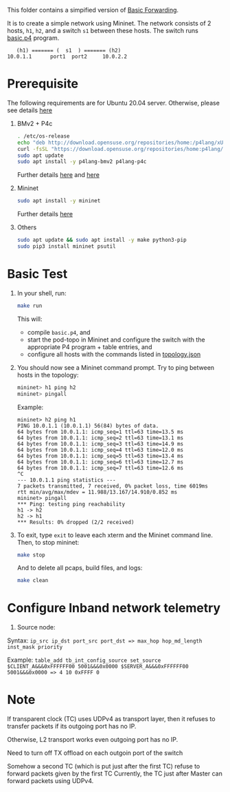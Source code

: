 This folder contains a simpified version of [Basic Forwarding](https://github.com/p4lang/tutorials/blob/d007dc4b95200afd6f9b7055fbc9cc7ff927ef35/exercises/basic/README.md).

It is to create a simple network using Mininet. The network consists of 2 hosts, 
`h1`, `h2`, and a switch `s1` between these hosts. The switch runs [basic.p4](./basic.p4) program.


```
   (h1) ======= (  s1  ) ======= (h2)
10.0.1.1      port1  port2     10.0.2.2
```

# Prerequisite
   The following requirements are for Ubuntu 20.04 server. Otherwise, please see details [here](https://github.com/p4lang/tutorials#obtaining-required-software)

1. BMv2 + P4c
   ```bash
   . /etc/os-release
   echo "deb http://download.opensuse.org/repositories/home:/p4lang/xUbuntu_${VERSION_ID}/ /" | sudo tee /etc/apt/sources.list.d/home:p4lang.list
   curl -fsSL "https://download.opensuse.org/repositories/home:p4lang/xUbuntu_${VERSION_ID}/Release.key" | gpg --dearmor | sudo tee /etc/apt/trusted.gpg.d/home_p4lang.gpg > /dev/null
   sudo apt update
   sudo apt install -y p4lang-bmv2 p4lang-p4c
   ```

   Further details [here](https://github.com/p4lang/behavioral-model?tab=readme-ov-file#installing-bmv2)
   and [here](https://github.com/p4lang/p4c?tab=readme-ov-file#ubuntu)

2. Mininet
   ```bash
   sudo apt install -y mininet
   ```

   Further details [here](https://mininet.org/download/#option-3-installation-from-packages)

3. Others
   ```bash
   sudo apt update && sudo apt install -y make python3-pip
   sudo pip3 install mininet psutil
   ```


# Basic Test
1. In your shell, run:
   ```bash
   make run
   ```
   This will:
   * compile `basic.p4`, and
   * start the pod-topo in Mininet and configure the switch with
   the appropriate P4 program + table entries, and
   * configure all hosts with the commands listed in
   [topology.json](./topology.json)

2. You should now see a Mininet command prompt. Try to ping between
   hosts in the topology:
   ```bash
   mininet> h1 ping h2
   mininet> pingall
   ```

   Example:
   ```
   mininet> h2 ping h1
   PING 10.0.1.1 (10.0.1.1) 56(84) bytes of data.
   64 bytes from 10.0.1.1: icmp_seq=1 ttl=63 time=13.5 ms
   64 bytes from 10.0.1.1: icmp_seq=2 ttl=63 time=13.1 ms
   64 bytes from 10.0.1.1: icmp_seq=3 ttl=63 time=14.9 ms
   64 bytes from 10.0.1.1: icmp_seq=4 ttl=63 time=12.0 ms
   64 bytes from 10.0.1.1: icmp_seq=5 ttl=63 time=13.4 ms
   64 bytes from 10.0.1.1: icmp_seq=6 ttl=63 time=12.7 ms
   64 bytes from 10.0.1.1: icmp_seq=7 ttl=63 time=12.6 ms
   ^C
   --- 10.0.1.1 ping statistics ---
   7 packets transmitted, 7 received, 0% packet loss, time 6019ms
   rtt min/avg/max/mdev = 11.988/13.167/14.910/0.852 ms
   mininet> pingall
   *** Ping: testing ping reachability
   h1 -> h2 
   h2 -> h1 
   *** Results: 0% dropped (2/2 received)
   ```

3. To exit, type `exit` to leave each xterm and the Mininet command line.
   Then, to stop mininet:
   ```bash
   make stop
   ```
   And to delete all pcaps, build files, and logs:
   ```bash
   make clean
   ```

# Configure Inband network telemetry

1. Source node:

Syntax: 
   ```ip_src ip_dst port_src port_dst => max_hop hop_md_length inst_mask priority```

Example:
   ```table_add tb_int_config_source set_source $CLIENT_A&&&0xFFFFFF00 5001&&&0x0000 $SERVER_A&&&0xFFFFFF00 5001&&&0x0000 => 4 10 0xFFFF 0```

# Note
If transparent clock (TC) uses UDPv4 as transport layer, then
   it refuses to transfer packets if its outgoing port has no IP.

Otherwise, L2 transport works even outgoing port has no IP.

Need to turn off TX offload on each outgoin port of the switch

Somehow a second TC (which is put just after the first TC) refuse to forward packets given by the first TC
Currently, the TC just after Master can forward packets using UDPv4. 
